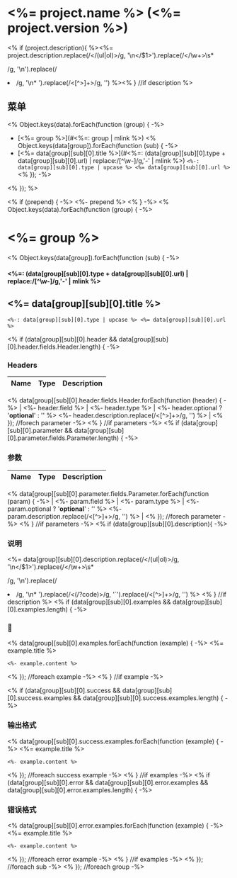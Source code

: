 # <%= project.name %> (<%= project.version %>)

<% if (project.description){ %><%= project.description.replace(/<\/(ul|ol)>/g, '\n</$1>').replace(/<\/\w+>\s*<p>/g, '\n').replace(/<li>/g, '\n* ').replace(/<[^>]+>/g, '') %><% } //if description %>

## 菜单

<% Object.keys(data).forEach(function (group) { -%>
- [<%= group %>](#<%=: group | mlink %>)
	<% Object.keys(data[group]).forEach(function (sub) { -%>
- [<%= data[group][sub][0].title %>](#<%=: (data[group][sub][0].type + data[group][sub][0].url) | replace:/[^\w\-]/g,'-' | mlink %>) `<%-: data[group][sub][0].type | upcase %> <%= data[group][sub][0].url %>`
	<% }); -%>

<% }); %>

<% if (prepend) { -%>
<%- prepend %>
<% } -%>
<% Object.keys(data).forEach(function (group) { -%>
# <%= group %>

<% Object.keys(data[group]).forEach(function (sub) { -%>
#### <%=: (data[group][sub][0].type + data[group][sub][0].url) | replace:/[^\w\-]/g,'-' | mlink %>
## <%= data[group][sub][0].title %>

	<%-: data[group][sub][0].type | upcase %> <%= data[group][sub][0].url %>

<% if (data[group][sub][0].header && data[group][sub][0].header.fields.Header.length) { -%>
### Headers

| Name    | Type      | Description                          |
|---------|-----------|--------------------------------------|
<% data[group][sub][0].header.fields.Header.forEach(function (header) { -%>
| <%- header.field %>			| <%- header.type %>			| <%- header.optional ? '**optional**' : '' %> <%- header.description.replace(/<[^>]+>/g, '') %>							|
<% }); //forech parameter -%>
<% } //if parameters -%>
<% if (data[group][sub][0].parameter && data[group][sub][0].parameter.fields.Parameter.length) { -%>

### 参数

| Name    | Type      | Description                          |
|---------|-----------|--------------------------------------|
<% data[group][sub][0].parameter.fields.Parameter.forEach(function (param) { -%>
| <%- param.field %>			| <%- param.type %>			| <%- param.optional ? '**optional**' : '' %> <%- param.description.replace(/<[^>]+>/g, '') %>							|
<% }); //forech parameter -%>
<% } //if parameters -%>
<% if (data[group][sub][0].description){ -%>

### 说明

<%= data[group][sub][0].description.replace(/<\/(ul|ol)>/g, '\n</$1>').replace(/<\/\w+>\s*<p>/g, '\n').replace(/<li>/g, '\n* ').replace(/<(\/?code)>/g, '`').replace(/<[^>]+>/g, '') %>
<% } //if description %>
<% if (data[group][sub][0].examples && data[group][sub][0].examples.length) { -%>

### 🌰

<% data[group][sub][0].examples.forEach(function (example) { -%>
<%= example.title %>

```
<%- example.content %>
```
<% }); //foreach example -%>
<% } //if example -%>

<% if (data[group][sub][0].success && data[group][sub][0].success.examples && data[group][sub][0].success.examples.length) { -%>
### 输出格式

<% data[group][sub][0].success.examples.forEach(function (example) { -%>
<%= example.title %>

```
<%- example.content %>
```
<% }); //foreach success example -%>
<% } //if examples -%>
<% if (data[group][sub][0].error && data[group][sub][0].error.examples && data[group][sub][0].error.examples.length) { -%>
### 错误格式

<% data[group][sub][0].error.examples.forEach(function (example) { -%>
<%= example.title %>

```
<%- example.content %>
```
<% }); //foreach error example -%>
<% } //if examples -%>
<% }); //foreach sub  -%>
<% }); //foreach group -%>

